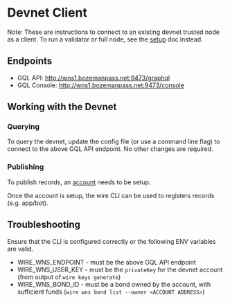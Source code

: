 # Devnet Client

Note: These are instructions to connect to an existing devnet trusted node as a client. To run a validator or full node, see the [setup](./README.md) doc instead.

## Endpoints

* GQL API: http://wns1.bozemanpass.net:9473/graphql
* GQL Console: http://wns1.bozemanpass.net:9473/console

## Working with the Devnet

### Querying

To query the devnet, update the config file (or use a command line flag) to connect to the above GQL API endpoint. No other changes are required.

### Publishing

To publish records, an [account](./ACCOUNT.md) needs to be setup.

Once the account is setup, the wire CLI can be used to registers records (e.g. app/bot).

## Troubleshooting

Ensure that the CLI is configured correctly or the following ENV variables are valid.

* WIRE_WNS_ENDPOINT - must be the above GQL API endpoint
* WIRE_WNS_USER_KEY - must be the `privateKey` for the devnet account (from output of `wire keys generate`)
* WIRE_WNS_BOND_ID - must be a bond owned by the account, with sufficient funds (`wire wns bond list --owner <ACCOUNT ADDRESS>`)
